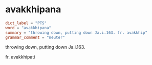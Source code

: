 # avakkhipana

``` toml
dict_label = "PTS"
word = "avakkhipana"
summary = "throwing down, putting down Ja.i.163. fr. avakkhip"
grammar_comment = "neuter"
```

throwing down, putting down Ja.i.163.

fr. avakkhipati

